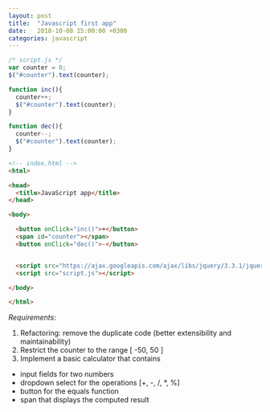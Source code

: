 ```yaml
---
layout: post
title:  "Javascript first app"
date:   2018-10-08 15:00:00 +0300
categories: javascript
---
```


```javascript
/* script.js */
var counter = 0;
$("#counter").text(counter);

function inc(){
  counter++;
  $("#counter").text(counter);
}

function dec(){
  counter--;
  $("#counter").text(counter);
}

```

```html
<!-- index.html -->
<html>

<head>
  <title>JavaScript app</title>
</head>

<body>

  <button onClick="inc()">+</button>
  <span id="counter"></span>
  <button onClick="dec()">-</button>


  <script src="https://ajax.googleapis.com/ajax/libs/jquery/3.3.1/jquery.min.js"></script>
  <script src="script.js"></script>

</body>

</html>
```

_Requirements_:
 1. Refactoring: remove the duplicate code (better extensibility and maintainability)
 2. Restrict the counter to the range [ -50, 50 ]
 3. Implement a basic calculator that contains
  - input fields for two numbers
  - dropdown select for the operations [+, -, /, \*, %]
  - button for the equals function
  - span that displays the computed result
